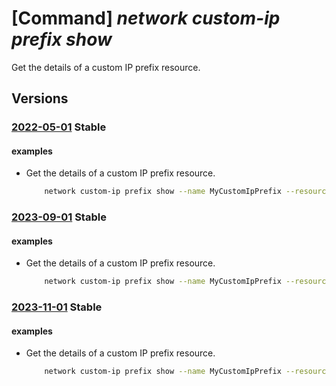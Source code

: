 # [Command] _network custom-ip prefix show_

Get the details of a custom IP prefix resource.

## Versions

### [2022-05-01](/Resources/mgmt-plane/L3N1YnNjcmlwdGlvbnMve30vcmVzb3VyY2Vncm91cHMve30vcHJvdmlkZXJzL21pY3Jvc29mdC5uZXR3b3JrL2N1c3RvbWlwcHJlZml4ZXMve30=/2022-05-01.xml) **Stable**

<!-- mgmt-plane /subscriptions/{}/resourcegroups/{}/providers/microsoft.network/customipprefixes/{} 2022-05-01 -->

#### examples

- Get the details of a custom IP prefix resource.
    ```bash
        network custom-ip prefix show --name MyCustomIpPrefix --resource-group MyResourceGroup --subscription MySubscription
    ```

### [2023-09-01](/Resources/mgmt-plane/L3N1YnNjcmlwdGlvbnMve30vcmVzb3VyY2Vncm91cHMve30vcHJvdmlkZXJzL21pY3Jvc29mdC5uZXR3b3JrL2N1c3RvbWlwcHJlZml4ZXMve30=/2023-09-01.xml) **Stable**

<!-- mgmt-plane /subscriptions/{}/resourcegroups/{}/providers/microsoft.network/customipprefixes/{} 2023-09-01 -->

#### examples

- Get the details of a custom IP prefix resource.
    ```bash
        network custom-ip prefix show --name MyCustomIpPrefix --resource-group MyResourceGroup --subscription MySubscription
    ```

### [2023-11-01](/Resources/mgmt-plane/L3N1YnNjcmlwdGlvbnMve30vcmVzb3VyY2Vncm91cHMve30vcHJvdmlkZXJzL21pY3Jvc29mdC5uZXR3b3JrL2N1c3RvbWlwcHJlZml4ZXMve30=/2023-11-01.xml) **Stable**

<!-- mgmt-plane /subscriptions/{}/resourcegroups/{}/providers/microsoft.network/customipprefixes/{} 2023-11-01 -->

#### examples

- Get the details of a custom IP prefix resource.
    ```bash
        network custom-ip prefix show --name MyCustomIpPrefix --resource-group MyResourceGroup --subscription MySubscription
    ```
